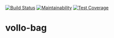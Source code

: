 [![Build Status](https://travis-ci.org/vollo-lvs/vollo-bag.svg?branch=master)](https://travis-ci.org/vollo-lvs/vollo-bag)
[![Maintainability](https://api.codeclimate.com/v1/badges/589825c7296c94a51cf6/maintainability)](https://codeclimate.com/github/vollo-lvs/vollo-bag/maintainability)
[![Test Coverage](https://api.codeclimate.com/v1/badges/589825c7296c94a51cf6/test_coverage)](https://codeclimate.com/github/vollo-lvs/vollo-bag/test_coverage)

# vollo-bag
